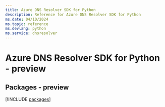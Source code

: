 ```yaml
---
title: Azure DNS Resolver SDK for Python
description: Reference for Azure DNS Resolver SDK for Python
ms.date: 04/10/2024
ms.topic: reference
ms.devlang: python
ms.service: dnsresolver
---
```

# Azure DNS Resolver SDK for Python - preview
## Packages - preview
[!INCLUDE [packages](dns-resolver-index.md)]